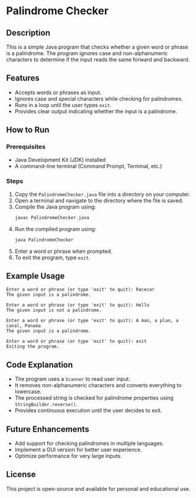 # Palindrome Checker

## Description
This is a simple Java program that checks whether a given word or phrase is a palindrome. The program ignores case and non-alphanumeric characters to determine if the input reads the same forward and backward.

## Features
- Accepts words or phrases as input.
- Ignores case and special characters while checking for palindromes.
- Runs in a loop until the user types `exit`.
- Provides clear output indicating whether the input is a palindrome.

## How to Run
### Prerequisites
- Java Development Kit (JDK) installed
- A command-line terminal (Command Prompt, Terminal, etc.)

### Steps
1. Copy the `PalindromeChecker.java` file into a directory on your computer.
2. Open a terminal and navigate to the directory where the file is saved.
3. Compile the Java program using:
   ```sh
   javac PalindromeChecker.java
   ```
4. Run the compiled program using:
   ```sh
   java PalindromeChecker
   ```
5. Enter a word or phrase when prompted.
6. To exit the program, type `exit`.

## Example Usage
```
Enter a word or phrase (or type 'exit' to quit): Racecar
The given input is a palindrome.

Enter a word or phrase (or type 'exit' to quit): Hello
The given input is not a palindrome.

Enter a word or phrase (or type 'exit' to quit): A man, a plan, a canal, Panama
The given input is a palindrome.

Enter a word or phrase (or type 'exit' to quit): exit
Exiting the program.
```

## Code Explanation
- The program uses a `Scanner` to read user input.
- It removes non-alphanumeric characters and converts everything to lowercase.
- The processed string is checked for palindrome properties using `StringBuilder.reverse()`.
- Provides continuous execution until the user decides to exit.

## Future Enhancements
- Add support for checking palindromes in multiple languages.
- Implement a GUI version for better user experience.
- Optimize performance for very large inputs.

## License
This project is open-source and available for personal and educational use.


